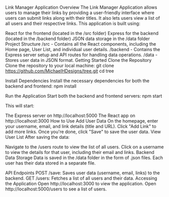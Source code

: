 Link Manager Application
Overview
The Link Manager Application allows users to manage their links by providing a user-friendly interface where users can submit links along with their titles. It also lets users view a list of all users and their respective links. This application is built using:

React for the frontend (located in the /src folder)
Express for the backend (located in the /backend folder)
JSON data storage in the /data folder
Project Structure
/src - Contains all the React components, including the Home page, User List, and individual user details.
/backend - Contains the Express server setup and API routes for handling data operations.
/data - Stores user data in JSON format.
Getting Started
Clone the Repository
Clone the repository to your local machine:
git clone https://github.com/MichaelHDesigns/tree.git
cd tree

Install Dependencies
Install the necessary dependencies for both the backend and frontend:
npm install

Run the Application
Start both the backend and frontend servers:
npm start

This will start:

The Express server on http://localhost:5000
The React app on http://localhost:3000
How to Use
Add User Data
On the homepage, enter your username, email, and link details (title and URL).
Click "Add Link" to add more links.
Once you're done, click "Save" to save the user data.
View User List
After saving the data:

Navigate to the /users route to view the list of all users.
Click on a username to view the details for that user, including their email and links.
Backend Data Storage
Data is saved in the /data folder in the form of .json files. Each user has their data stored in a separate file.

API Endpoints
POST /save: Saves user data (username, email, links) to the backend.
GET /users: Fetches a list of all users and their data.
Accessing the Application
Open http://localhost:3000 to view the application.
Open http://localhost:5000/users to see a list of users.
